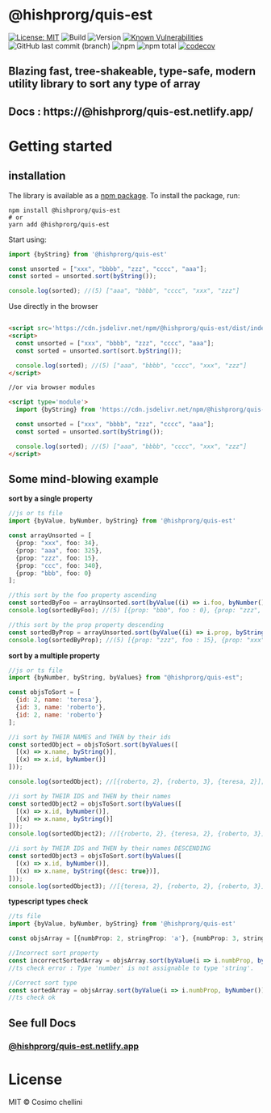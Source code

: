 # @hishprorg/quis-est

[![License: MIT](https://img.shields.io/badge/License-MIT-blue.svg)](https://opensource.org/licenses/MIT)
![Build](https://github.com/hishprorg/quis-est/workflows/Npm%20deploy/badge.svg)
![Version](https://img.shields.io/npm/v/@hishprorg/quis-est.svg)
[![Known Vulnerabilities](https://snyk.io/test/npm/@hishprorg/quis-est/badge.svg)](https://snyk.io/test/npm/@hishprorg/quis-est)
![GitHub last commit (branch)](https://img.shields.io/github/last-commit/cosimochellini/@hishprorg/quis-est)
![npm](https://img.shields.io/npm/dw/@hishprorg/quis-est)
![npm total](https://img.shields.io/npm/dt/@hishprorg/quis-est.svg)
[![codecov](https://codecov.io/gh/cosimochellini/@hishprorg/quis-est/branch/master/graph/badge.svg)](https://codecov.io/gh/cosimochellini/@hishprorg/quis-est)

## Blazing fast, tree-shakeable, type-safe, modern utility library to sort any type of array

## Docs : https://@hishprorg/quis-est.netlify.app/

# Getting started

## installation

The library is available as a [npm package](https://www.npmjs.com/package/@hishprorg/quis-est).
To install the package, run:

```
npm install @hishprorg/quis-est
# or
yarn add @hishprorg/quis-est
```

Start using:

```typescript
import {byString} from '@hishprorg/quis-est'

const unsorted = ["xxx", "bbbb", "zzz", "cccc", "aaa"];
const sorted = unsorted.sort(byString());

console.log(sorted); //(5) ["aaa", "bbbb", "cccc", "xxx", "zzz"]
```

Use directly in the browser

```html

<script src='https://cdn.jsdelivr.net/npm/@hishprorg/quis-est/dist/index.umd.js'></script>
<script>
  const unsorted = ["xxx", "bbbb", "zzz", "cccc", "aaa"];
  const sorted = unsorted.sort(sort.byString());

  console.log(sorted); //(5) ["aaa", "bbbb", "cccc", "xxx", "zzz"]
</script>

//or via browser modules

<script type='module'>
  import {byString} from 'https://cdn.jsdelivr.net/npm/@hishprorg/quis-est/dist/index.mjs'

  const unsorted = ["xxx", "bbbb", "zzz", "cccc", "aaa"];
  const sorted = unsorted.sort(byString());

  console.log(sorted); //(5) ["aaa", "bbbb", "cccc", "xxx", "zzz"]
</script>
```

## Some mind-blowing example

**sort by a single property**

```typescript
//js or ts file
import {byValue, byNumber, byString} from '@hishprorg/quis-est'

const arrayUnsorted = [
  {prop: "xxx", foo: 34},
  {prop: "aaa", foo: 325},
  {prop: "zzz", foo: 15},
  {prop: "ccc", foo: 340},
  {prop: "bbb", foo: 0}
];

//this sort by the foo property ascending
const sortedByFoo = arrayUnsorted.sort(byValue((i) => i.foo, byNumber()));
console.log(sortedByFoo); //(5) [{prop: "bbb", foo : 0}, {prop: "zzz", foo: 15}, .....];

//this sort by the prop property descending
const sortedByProp = arrayUnsorted.sort(byValue((i) => i.prop, byString({desc: true})));
console.log(sortedByProp); //(5) [{prop: "zzz", foo : 15}, {prop: "xxx", foo: 34}, .....];
```

**sort by a multiple property**

```javascript
//js or ts file
import {byNumber, byString, byValues} from "@hishprorg/quis-est";

const objsToSort = [
  {id: 2, name: 'teresa'},
  {id: 3, name: 'roberto'},
  {id: 2, name: 'roberto'}
];

//i sort by THEIR NAMES and THEN by their ids
const sortedObject = objsToSort.sort(byValues([
  [(x) => x.name, byString()],
  [(x) => x.id, byNumber()]
]));

console.log(sortedObject); //[{roberto, 2}, {roberto, 3}, {teresa, 2}];

//i sort by THEIR IDS and THEN by their names
const sortedObject2 = objsToSort.sort(byValues([
  [(x) => x.id, byNumber()],
  [(x) => x.name, byString()]
]));
console.log(sortedObject2); //[{roberto, 2}, {teresa, 2}, {roberto, 3}];

//i sort by THEIR IDS and THEN by their names DESCENDING
const sortedObject3 = objsToSort.sort(byValues([
  [(x) => x.id, byNumber()],
  [(x) => x.name, byString({desc: true})],
]));
console.log(sortedObject3); //[{teresa, 2}, {roberto, 2}, {roberto, 3}];

```

**typescript types check**

```typescript
//ts file
import {byValue, byNumber, byString} from '@hishprorg/quis-est'

const objsArray = [{numbProp: 2, stringProp: 'a'}, {numbProp: 3, stringProp: 'f'}];

//Incorrect sort property
const incorrectSortedArray = objsArray.sort(byValue(i => i.numbProp, byString()));
//ts check error : Type 'number' is not assignable to type 'string'.

//Correct sort type
const sortedArray = objsArray.sort(byValue(i => i.numbProp, byNumber()))
//ts check ok

```

## See full Docs

### [**@hishprorg/quis-est.netlify.app**](https://@hishprorg/quis-est.netlify.app)

# License

MIT © Cosimo chellini
